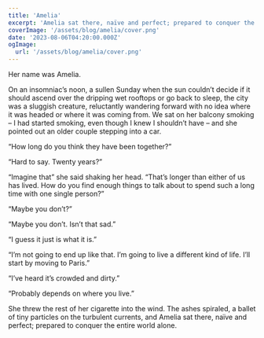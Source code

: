 ```yaml
---
title: 'Amelia'
excerpt: 'Amelia sat there, naïve and perfect; prepared to conquer the entire world alone.'
coverImage: '/assets/blog/amelia/cover.png'
date: '2023-08-06T04:20:00.000Z'
ogImage:
  url: '/assets/blog/amelia/cover.png'
---
```


Her name was Amelia.

On an insomniac’s noon, a sullen Sunday when the sun couldn’t decide if it should ascend over the dripping wet rooftops or go back to sleep, the city was a sluggish creature, reluctantly wandering forward with no idea where it was headed or where it was coming from. We sat on her balcony smoking – I had started smoking, even though I knew I shouldn’t have – and she pointed out an older couple stepping into a car.

“How long do you think they have been together?”

“Hard to say. Twenty years?”

“Imagine that” she said shaking her head. “That’s longer than either of us has lived. How do you find enough things to talk about to spend such a long time with one single person?”

“Maybe you don’t?”

“Maybe you don’t. Isn’t that sad.”

“I guess it just is what it is.”

“I’m not going to end up like that. I’m going to live a different kind of life. I’ll start by moving to Paris.”

“I’ve heard it’s crowded and dirty.”

“Probably depends on where you live.”

She threw the rest of her cigarette into the wind. The ashes spiraled, a ballet of tiny particles on the turbulent currents, and Amelia sat there, naïve and perfect; prepared to conquer the entire world alone.

